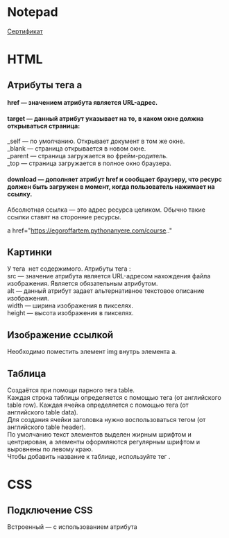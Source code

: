 # Notepad

[ Сертификат ]( https://stepik.org/certificate/644aaae7b0f4aff73f408efa6d648f8cf2498ad5.pdf )

# HTML

## Атрибуты тега a  
#### href — значением атрибута является URL-адрес.  
#### target — данный атрибут указывает на то, в каком окне должна открываться страница:  
  _self — по умолчанию. Открывает документ в том же окне.  
  _blank — страница открывается в новом окне.  
  _parent — страница загружается во фрейм-родитель.  
  _top — страница загружается в полное окно браузера.  
#### download — дополняет атрибут href и сообщает браузеру, что ресурс должен быть загружен в момент, когда пользователь нажимает на ссылку.  

Абсолютная ссылка — это адрес ресурса целиком. Обычно такие ссылки ставят на сторонние ресурсы.

a href="https://egoroffartem.pythonanyere.com/course.."  

## Картинки  
У тега <img> нет содержимого. Атрибуты тега <img>:  
  src — значение атрибута является URL-адресом нахождения файла изображения. Является обязательным атрибутом.  
  alt — данный атрибут задает альтернативное текстовое описание изображения.  
  width — ширина изображения в пикселях.  
  height — высота изображения в пикселях.  

##  Изображение ссылкой  
Необходимо поместить элемент img внутрь элемента a.

## Таблица
Создаётся при помощи парного тега table.  
Каждая строка таблицы определяется с помощью тега <tr> (от английского table row). Каждая ячейка определяется с помощью тега <td>(от английского table data).  
Для создания ячейки заголовка нужно воспользоваться тегом <th> (от английского table header).  
По умолчанию текст элементов <th> выделен жирным шрифтом и центрирован, а элементы <td> оформляются регулярным шрифтом и выровнены по левому краю.  
Чтобы добавить название к таблице, используйте тег <caption>.  




# CSS  

## Подключение CSS
Встроенный — с использованием атрибута <style> внутри HTML-элементов.
 
Внутренний — с помощью элемента <style> в разделе <head>.
 
Внешний — с помощью элемента <link> для ссылки на внешний файл CSS.




